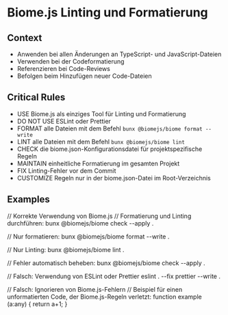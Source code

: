# Biome.js Linting und Formatierung

## Context

- Anwenden bei allen Änderungen an TypeScript- und JavaScript-Dateien
- Verwenden bei der Codeformatierung
- Referenzieren bei Code-Reviews
- Befolgen beim Hinzufügen neuer Code-Dateien

## Critical Rules

- USE Biome.js als einziges Tool für Linting und Formatierung
- DO NOT USE ESLint oder Prettier
- FORMAT alle Dateien mit dem Befehl `bunx @biomejs/biome format --write`
- LINT alle Dateien mit dem Befehl `bunx @biomejs/biome lint`
- CHECK die biome.json-Konfigurationsdatei für projektspezifische Regeln
- MAINTAIN einheitliche Formatierung im gesamten Projekt
- FIX Linting-Fehler vor dem Commit
- CUSTOMIZE Regeln nur in der biome.json-Datei im Root-Verzeichnis

## Examples

<example>
// Korrekte Verwendung von Biome.js
// Formatierung und Linting durchführen:
bunx @biomejs/biome check --apply .

// Nur formatieren:
bunx @biomejs/biome format --write .

// Nur Linting:
bunx @biomejs/biome lint .

// Fehler automatisch beheben:
bunx @biomejs/biome check --apply .
</example>

<example type="invalid">
// Falsch: Verwendung von ESLint oder Prettier
eslint . --fix
prettier --write .

// Falsch: Ignorieren von Biome.js-Fehlern
// Beispiel für einen unformatierten Code, der Biome.js-Regeln verletzt:
function    example  (a:any)  {
  return a+1;
}
</example>

